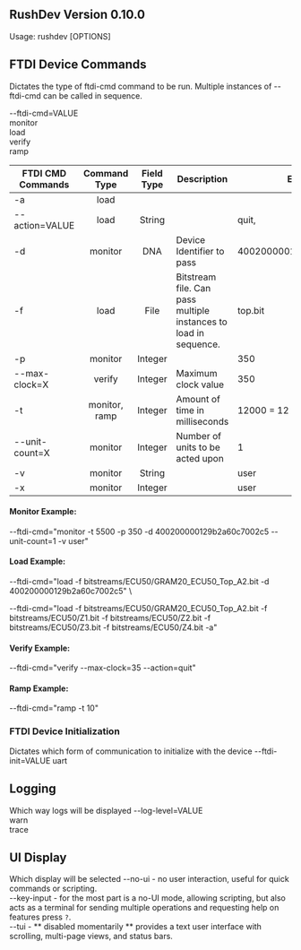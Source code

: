 ## RushDev Version 0.10.0
Usage: rushdev [OPTIONS]

## FTDI Device Commands
Dictates the type of ftdi-cmd command to be run.
Multiple instances of --ftdi-cmd can be called in sequence.

--ftdi-cmd=VALUE      
    monitor\
    load\
    verify\
    ramp

| FTDI CMD Commands | Command Type      | Field Type | Description                               | Example                   |
|-------------------|:-----------------:|:----------:|-------------------------------------------|---------------------------|
| -a                | load              |            |                                           |                           |
| --action=VALUE    | load              | String     |                                           | quit,                     |
| -d                | monitor           | DNA        | Device Identifier to pass                 | 400200000129b2a60c7002c5  |
| -f                | load              | File       | Bitstream file. Can pass multiple instances to load in sequence.      | top.bit  |
| -p                | monitor           | Integer    |                                           | 350                       |
| --max-clock=X     | verify            | Integer    | Maximum clock value                       | 350                       |
| -t                | monitor, ramp     | Integer    | Amount of time in milliseconds            | 12000 = 12 seconds        |
| --unit-count=X    | monitor           | Integer    | Number of units to be acted upon          | 1                         |
| -v                | monitor           | String     |                                           | user                      |
| -x                | monitor           | Integer    |                                           | user                      |

#### Monitor Example:
--ftdi-cmd="monitor -t 5500 -p 350 -d 400200000129b2a60c7002c5 --unit-count=1 -v user"

#### Load Example:
--ftdi-cmd="load -f bitstreams/ECU50/GRAM20_ECU50_Top_A2.bit -d 400200000129b2a60c7002c5" \

--ftdi-cmd="load -f bitstreams/ECU50/GRAM20_ECU50_Top_A2.bit -f bitstreams/ECU50/Z1.bit -f bitstreams/ECU50/Z2.bit -f bitstreams/ECU50/Z3.bit -f bitstreams/ECU50/Z4.bit  -a"

#### Verify Example:
--ftdi-cmd="verify --max-clock=35 --action=quit"

#### Ramp Example:
--ftdi-cmd="ramp -t 10"

### FTDI Device Initialization
Dictates which form of communication to initialize with the device
--ftdi-init=VALUE
    uart

## Logging
Which way logs will be displayed
--log-level=VALUE   
    warn\
    trace

## UI Display
Which display will be selected
--no-ui - no user interaction, useful for quick commands or scripting.\
--key-input - for the most part is a no-UI mode, allowing scripting, but also acts as a terminal for sending multiple operations and requesting help on features press `?`.\
--tui - ** disabled momentarily ** provides a text user interface with scrolling, multi-page views, and status bars.      